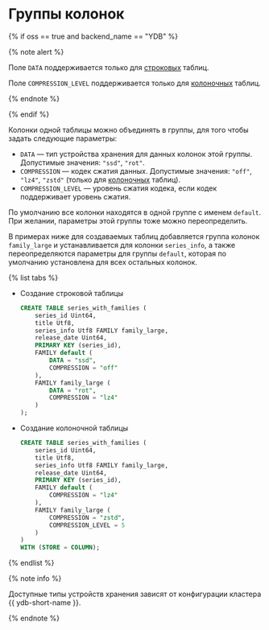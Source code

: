 # Группы колонок

{% if oss == true and backend_name == "YDB" %}

{% note alert %}

Поле `DATA` поддерживается только для [строковых](../../../../concepts/datamodel/table.md#row-oriented-tables) таблиц.

Поле `COMPRESSION_LEVEL` поддерживается только для [колоночных](../../../../concepts/datamodel/table.md#column-oriented-tables) таблиц.

{% endnote %}

{% endif %}

Колонки одной таблицы можно объединять в группы, для того чтобы задать следующие параметры:

* `DATA` — тип устройства хранения для данных колонок этой группы. Допустимые значения: `"ssd"`, `"rot"`.
* `COMPRESSION` — кодек сжатия данных. Допустимые значения: `"off"`, `"lz4"`, `"zstd"` (только для [колоночных](../../../../concepts/datamodel/table.md#column-oriented-tables) таблиц).
* `COMPRESSION_LEVEL` — уровень сжатия кодека, если кодек поддерживает уровень сжатия.

По умолчанию все колонки находятся в одной группе с именем `default`.  При желании, параметры этой группы тоже можно переопределить.

В примерах ниже для создаваемых таблиц добавляется группа колонок `family_large` и устанавливается для колонки `series_info`, а также переопределяются параметры для группы `default`, которая по умолчанию установлена для всех остальных колонок.


{% list tabs %}

- Создание строковой таблицы

    ```sql
    CREATE TABLE series_with_families (
        series_id Uint64,
        title Utf8,
        series_info Utf8 FAMILY family_large,
        release_date Uint64,
        PRIMARY KEY (series_id),
        FAMILY default (
            DATA = "ssd",
            COMPRESSION = "off"
        ),
        FAMILY family_large (
            DATA = "rot",
            COMPRESSION = "lz4"
        )
    );
    ```

- Создание колоночной таблицы

    ```sql
    CREATE TABLE series_with_families (
        series_id Uint64,
        title Utf8,
        series_info Utf8 FAMILY family_large,
        release_date Uint64,
        PRIMARY KEY (series_id),
        FAMILY default (
            COMPRESSION = "lz4"
        ),
        FAMILY family_large (
            COMPRESSION = "zstd",
            COMPRESSION_LEVEL = 5
        )
    ) 
    WITH (STORE = COLUMN);
    ```

{% endlist %}

{% note info %}

Доступные типы устройств хранения зависят от конфигурации кластера {{ ydb-short-name }}.

{% endnote %}